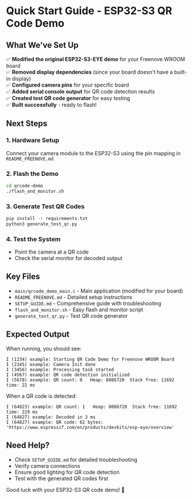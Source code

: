 # Quick Start Guide - ESP32-S3 QR Code Demo

## What We've Set Up

✅ **Modified the original ESP32-S3-EYE demo** for your Freenove WROOM board  
✅ **Removed display dependencies** (since your board doesn't have a built-in display)  
✅ **Configured camera pins** for your specific board  
✅ **Added serial console output** for QR code detection results  
✅ **Created test QR code generator** for easy testing  
✅ **Built successfully** - ready to flash!  

## Next Steps

### 1. Hardware Setup
Connect your camera module to the ESP32-S3 using the pin mapping in `README_FREENOVE.md`

### 2. Flash the Demo
```bash
cd qrcode-demo
./flash_and_monitor.sh
```

### 3. Generate Test QR Codes
```bash
pip install -r requirements.txt
python3 generate_test_qr.py
```

### 4. Test the System
- Point the camera at a QR code
- Check the serial monitor for decoded output

## Key Files

- `main/qrcode_demo_main.c` - Main application (modified for your board)
- `README_FREENOVE.md` - Detailed setup instructions
- `SETUP_GUIDE.md` - Comprehensive guide with troubleshooting
- `flash_and_monitor.sh` - Easy flash and monitor script
- `generate_test_qr.py` - Test QR code generator

## Expected Output

When running, you should see:
```
I (1234) example: Starting QR Code Demo for Freenove WROOM Board
I (2345) example: Camera Init done
I (3456) example: Processing task started
I (4567) example: QR code detection initialized
I (5678) example: QR count: 0   Heap: 8086720  Stack free: 11692  time: 22 ms
```

When a QR code is detected:
```
I (64823) example: QR count: 1   Heap: 8086720  Stack free: 11692  time: 229 ms
I (64827) example: Decoded in 3 ms
I (64827) example: QR code: 62 bytes: 'https://www.espressif.com/en/products/devkits/esp-eye/overview'
```

## Need Help?

- Check `SETUP_GUIDE.md` for detailed troubleshooting
- Verify camera connections
- Ensure good lighting for QR code detection
- Test with the generated QR codes first

Good luck with your ESP32-S3 QR code demo! 🚀 